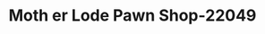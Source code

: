 ---
f_zip-code: 95370
f_state-code: CA
title: Moth er Lode Pawn Shop-22049
f_phone: 209-536-0633
f_city-only: Sonora
f_address: 626 South Washington Street Sonora
f_location-unique-id: '22049'
slug: moth-er-lode-pawn-shop-22049
updated-on: '2024-05-30T13:46:58.046Z'
created-on: '2024-05-30T13:36:59.803Z'
published-on: '2024-05-30T13:54:32.469Z'
f_city-state: cms/city/sonora-ca.md
f_company: cms/company/moth-er-lode-pawn-shop.md
f_state: cms/state/california.md
layout: '[payday-loan].html'
tags: payday-loan
---